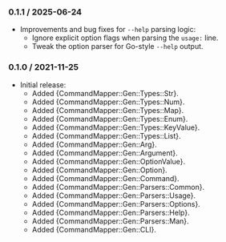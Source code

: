 ### 0.1.1 / 2025-06-24

* Improvements and bug fixes for `--help` parsing logic:
  * Ignore explicit option flags when parsing the `usage:` line.
  * Tweak the option parser for Go-style `--help` output.

### 0.1.0 / 2021-11-25

* Initial release:
  * Added {CommandMapper::Gen::Types::Str}.
  * Added {CommandMapper::Gen::Types::Num}.
  * Added {CommandMapper::Gen::Types::Map}.
  * Added {CommandMapper::Gen::Types::Enum}.
  * Added {CommandMapper::Gen::Types::KeyValue}.
  * Added {CommandMapper::Gen::Types::List}.
  * Added {CommandMapper::Gen::Arg}.
  * Added {CommandMapper::Gen::Argument}.
  * Added {CommandMapper::Gen::OptionValue}.
  * Added {CommandMapper::Gen::Option}.
  * Added {CommandMapper::Gen::Command}.
  * Added {CommandMapper::Gen::Parsers::Common}.
  * Added {CommandMapper::Gen::Parsers::Usage}.
  * Added {CommandMapper::Gen::Parsers::Options}.
  * Added {CommandMapper::Gen::Parsers::Help}.
  * Added {CommandMapper::Gen::Parsers::Man}.
  * Added {CommandMapper::Gen::CLI}.
